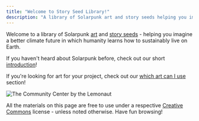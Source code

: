 ```yaml
---
title: "Welcome to Story Seed Library!"
description: "A library of Solarpunk art and story seeds helping you imagine a better climate future!"
---
```


Welcome to a library of Solarpunk [art](/art) and [story seeds](/seeds) - helping you imagine a better climate future in which humanity learns how to sustainably live on Earth.

If you haven't heard about Solarpunk before, check out our short [introduction](/essays/what-is-solarpunk)!

If you're looking for art for your project, check out our [which art can I use](/pages/which-art-can-i-use/) section!

![The Community Center by the Lemonaut](cover.jpg "[The Community Center](/art/the-lemonaut-community-center/) CC BY-SA 4.0 [The Lemonaut](/authors/thelemonaut)")

All the materials on this page are free to use under a respective [Creative Commons](https://creativecommons.org/share-your-work/cclicenses/) license - unless noted otherwise. Have fun browsing!